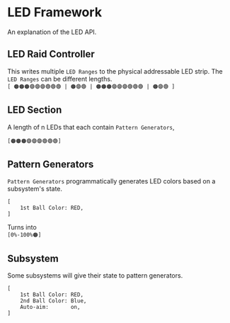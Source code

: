 # LED Framework

An explanation of the LED API.

[//]: # (🟠🟡🟢🟣⚫️⚪️🟤)
## LED Raid Controller

This writes multiple `LED Ranges` to the physical addressable LED strip. 
The `LED Ranges` can be different lengths.  
`[ 🟠🟠🟠🟣🟣🟣🟢🟢🟢 | 🟠🟣🟢 | 🟠🟠🟠🟣🟣🟣🟢🟢🟢 | 🟠🟣🟢 ]`

## LED Section

A length of n LEDs that each contain `Pattern Generators`,

`[🟠🟠🟠🟣🟣🟣🟢🟢🟢]`


## Pattern Generators

`Pattern Generators` programmatically generates LED colors based on a subsystem's state.
```
[
    1st Ball Color: RED,
]  
```
Turns into  
`[0%-100%🟠]`
## Subsystem

Some subsystems will give their state to pattern generators.  
```
[
    1st Ball Color: RED,
    2nd Ball Color: Blue,
    Auto-aim:       on,
]
```
